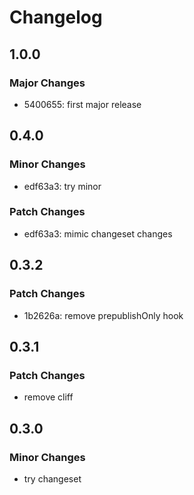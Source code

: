 # Changelog

## 1.0.0

### Major Changes

- 5400655: first major release

## 0.4.0

### Minor Changes

- edf63a3: try minor

### Patch Changes

- edf63a3: mimic changeset changes

## 0.3.2

### Patch Changes

- 1b2626a: remove prepublishOnly hook

## 0.3.1

### Patch Changes

- remove cliff

## 0.3.0

### Minor Changes

- try changeset
